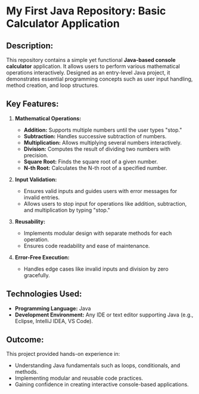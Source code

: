 # My First Java Repository: Basic Calculator Application

## Description:
This repository contains a simple yet functional **Java-based console calculator** application. It allows users to perform various mathematical operations interactively. Designed as an entry-level Java project, it demonstrates essential programming concepts such as user input handling, method creation, and loop structures.  

## Key Features:
1. **Mathematical Operations:**  
   - **Addition:** Supports multiple numbers until the user types "stop."  
   - **Subtraction:** Handles successive subtraction of numbers.  
   - **Multiplication:** Allows multiplying several numbers interactively.  
   - **Division:** Computes the result of dividing two numbers with precision.  
   - **Square Root:** Finds the square root of a given number.  
   - **N-th Root:** Calculates the N-th root of a specified number.  

2. **Input Validation:**  
   - Ensures valid inputs and guides users with error messages for invalid entries.  
   - Allows users to stop input for operations like addition, subtraction, and multiplication by typing "stop."  

3. **Reusability:**  
   - Implements modular design with separate methods for each operation.  
   - Ensures code readability and ease of maintenance.  

4. **Error-Free Execution:**  
   - Handles edge cases like invalid inputs and division by zero gracefully.  

## Technologies Used:
- **Programming Language:** Java  
- **Development Environment:** Any IDE or text editor supporting Java (e.g., Eclipse, IntelliJ IDEA, VS Code).  

## Outcome:
This project provided hands-on experience in:  
- Understanding Java fundamentals such as loops, conditionals, and methods.  
- Implementing modular and reusable code practices.  
- Gaining confidence in creating interactive console-based applications.  
